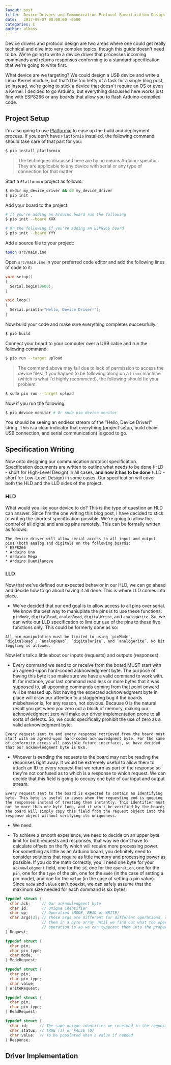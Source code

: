 ```yaml
---
layout: post
title:  Device Drivers and Communication Protocol Specification Design
date:   2017-09-07 00:00:00 -0500
categories: C
author: alkass
---
```


Device drivers and protocol design are two areas where one could get really technical and dive into very complex topics, though this guide doesn't need to be. We're going to write a device driver that processes incoming commands and returns responses conforming to a standard specification that we're going to write first.

What device are we targeting? We could design a USB device and write a Linux Kernel module, but that'd be too hefty of a task for a single blog post, so instead, we're going to stick a device that doesn't require an OS or even a Kernel. I decided to go Arduino, but everything discussed here works just fine with ESP8266 or any boards that allow you to flash Arduino-compiled code.

## Project Setup

I'm also going to use [Platformio](http://platformio.org/) to ease up the build and deployment process. If you don't have `Platformio` installed, the following command should take care of that part for you:

```bash
$ pip install platformio
```

> The techniques discussed here are by no means Arduino-specific. They are applicable to any device with serial or any type of connection for that matter.

Start a `Platformio` project as follows:

```bash
$ mkdir my_device_driver && cd my_device_driver
$ pip init .
```

Add your board to the project:

```bash
# If you're adding an Arduino board run the following
$ pio init --board XXX

# Or the following if you're adding an ESP8266 board
$ pio init --board YYY
```

Add a source file to your project:

```bash
touch src/main.ino
```

Open `src/main.ino` in your preferred code editor and add the following lines of code to it:

```c
void setup()
{
  Serial.begin(9600);
}

void loop()
{
  Serial.println("Hello, Device Driver!");
}
```

Now build your code and make sure everything completes successfully:

```bash
$ pio build
```

Connect your board to your computer over a USB cable and run the following command:

```bash
$ pio run --target upload
```

> The command above may fail due to lack of permission to access the device files. If you happen to be following along on a `Linux` machine (which is what I'd highly recommend), the following should fix your problem:

```bash
$ sudo pio run --target upload
```

Now if you run the following:
```bash
$ pio device monitor # Or sudo pio device monitor
```

You should be seeing an endless stream of the "Hello, Device Driver!" string. This is a clear indicator that everything (project setup, build chain, USB connection, and serial communication) is good to go.

## Specification Writing
Now onto designing our communication protocol specification. Specification documents are written to outline what needs to be done (HLD - short for High-Level Design) in all cases, <b>and how it has to be done</b> (LLD - short for Low-Level Design) in some cases.
Our specification will cover both the HLD and the LLD sides of the project.

### HLD
What would you like your device to do? This is the type of question an HLD can answer. Since I'm the one writing this blog post, I have decided to stick to writing the shortest specification possible. We're going to allow the control of all digital and analog pins remotely. This can be formally written as follows:

```
The device driver will allow serial access to all input and output pins (both analog and digital) on the following boards:
* ESP8266
* Arduino Uno
* Arduino Mega
* Arduino Duemilanove
```

### LLD
Now that we've defined our expected behavior in our HLD, we can go ahead and decide how to go about having it all done. This is where LLD comes into place.

* We've decided that our end goal is to allow access to all pins over serial. We know the best way to maniuplate the pins is to use these functions: `pinMode`, `digitalRead`, `analogRead`, `digitalWrite`, and `analogWrite`. So, we can write our LLD specification to limt our use of the pins to these five functions only. This could be formerly done as so:

```
All pin manipulation must be limited to using `pinMode`, `digitalRead`, `analogRead`, `digitalWrite`, and `analogWrite`. No bit toggling is allowed.
```

Now let's talk a little about our inputs (requests) and outputs (responses).

* Every command we send to or receive from the board MUST start with an agreed-upon hard-coded acknowledgment byte. The purpose of having this byte it so make sure we have a valid command to work with. If, for instance, your last command read less or more bytes that it was supposed to, all upcoming commands coming from that point onward will be messed up. Not having the expected acknowledgment byte in place will draw our attention to a staggering bug if the boards misbehavior is, for any reason, not obvious. Because 0 is the natural result you get when you zero out a block of memory, making our acknowledgment zero will make our driver implementation prone to all sorts of defects. So, we could specifically prohibit the use of zero as a valid acknowledgment byte:

```
Every request sent to and every response retrieved from the board must start with an agreed-upon hard-coded acknowledgment byte. For the same of conformity across all possible future interfaces, we have decided that our acknowledgment byte is 0xA.
```

* Whoever is sending the requests to the board may not be reading the responses right away. It would be extremely useful to allow them to attach an ID to every request that we return as part of the response so they're not confused as to which is a response to which request. We can decide that this field is going to occupy one byte of our input and output stream:

```
Every request sent to the board is expected to contain an identifying byte. This byte is useful in cases when the requesting end is queuing the responses instead of treating them instantly. This identifier must not be more than one byte long, and it won't be verified by the board; the board will simply copy this field from the request object into the response object without verifying its uniqueness.
```

* We need

* To achieve a smooth experience, we need to decide on an upper byte limit for both requests and responses, that way we don't have to calculate offsets on the fly which will require more processing power. For something as little as an Arduino board, you definitely need to consider solutions that require as little memory and processing power as possible. If you do the math correctly, you'll need one byte for your `acknowledgment` field, one for the `id`, one for the `operation`, one for the `pin`, one for the `type` of the pin, one for the `mode` (in the case of setting a pin mode), and one for the `value` (in the case of setting a pin value). Since `mode` and `value` can't coexist, we can safely assume that the maximum size needed for each command is six bytes:

```c
typedef struct {
  char ack;     // Our acknowledgment byte
  char id;      // Unique identifier
  char op;      // Operation (MODE, READ or WRITE)
  char args[3]; // These args are different for different operations, so we maintain
                // them in a byte array until we find out what the operation
                // operation is so we can typecast them into the proper structure
} Request;

typedef struct {
  char pin;
  char pin_type;
  char mode;
} ModeRequest;

typedef struct {
  char pin;
  char pin_type;
  char value;
} WriteRequest;

typedef struct {
  char pin;
  char pin_type;
} ReadRequest;

typedef struct {
  char id;     // The same unique identifier we received in the request
  char status; // TRUE (1) or FALSE (0)
  char value;  // To be populated when a value if needed
} Response;
```

## Driver Implementation
